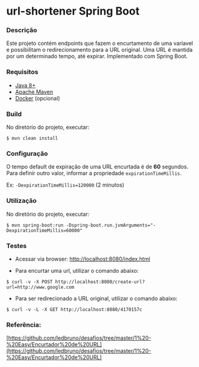 # url-shortener Spring Boot

### Descrição
Este projeto contém endpoints que fazem o encurtamento de uma varíavel e possibilitam o redirecionamento para a URL original.
Uma URL é mantida por um determinado tempo, até expirar. Implementado com Spring Boot. 

### Requisitos
* [Java 8+](https://www.java.com)
* [Apache Maven](https://maven.apache.org)
* [Docker](https://docker.com) (opcional)

### Build

No diretório do projeto, executar:

```
$ mvn clean install
``` 

### Configuração

O tempo default de expiração de uma URL encurtada é de **60** segundos. 
Para definir outro valor, informar a propriedade `expirationTimeMillis`.

Ex: `-DexpirationTimeMillis=120000` (2 minutos)

### Utilização

No diretório do projeto, executar:

```
$ mvn spring-boot:run -Dspring-boot.run.jvmArguments="-DexpirationTimeMillis=60000"
``` 

### Testes

* Acessar via browser: [http://localhost:8080/index.html](http://localhost:8080/index.html)

* Para encurtar uma url, utilizar o comando abaixo:

```
$ curl -v -X POST http://localhost:8080/create-url?url=http://www.google.com
``` 

* Para ser redirecionado a URL original, utilizar o comando abaixo:

```
$ curl -v -L -X GET http://localhost:8080/4170157c
```

### Referência:

[https://github.com/ledbruno/desafios/tree/master/1%20-%20Easy/Encurtador%20de%20URL](https://github.com/ledbruno/desafios/tree/master/1%20-%20Easy/Encurtador%20de%20URL)